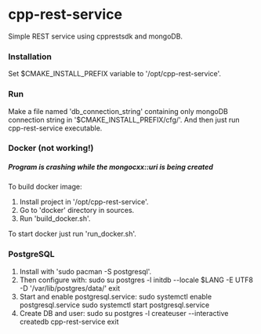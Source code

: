 # cpp-rest-service
Simple REST service using cpprestsdk and mongoDB.

### Installation
Set $CMAKE_INSTALL_PREFIX variable to '/opt/cpp-rest-service'.

### Run
Make a file named 'db_connection_string' containing only mongoDB connection string in '$CMAKE_INSTALL_PREFIX/cfg/'.
And then just run cpp-rest-service executable.

### Docker (not working!)
##### Program is crashing while the mongocxx::uri is being created

To build docker image:
1. Install project in '/opt/cpp-rest-service'.
2. Go to 'docker' directory in sources.
3. Run 'build_docker.sh'.

To start docker just run 'run_docker.sh'.

### PostgreSQL
1. Install with 'sudo pacman -S postgresql'.
2. Then configure with:
sudo su postgres -l
initdb --locale $LANG -E UTF8 -D '/var/lib/postgres/data/'
exit
3. Start and enable postgresql.service:
sudo systemctl enable postgresql.service
sudo systemctl start postgresql.service
4. Create DB and user:
sudo su postgres -l
createuser --interactive
createdb cpp-rest-service
exit
